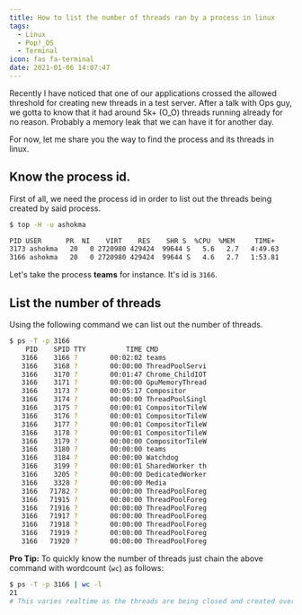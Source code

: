 ```yaml
---
title: How to list the number of threads ran by a process in linux
tags:
  - Linux
  - Pop!_OS
  - Terminal
icon: fas fa-terminal
date: 2021-01-06 14:07:47
---
```



Recently I have noticed that one of our applications crossed the allowed threshold for creating new threads in a test server. After a talk with Ops guy, we gotta to know that it had around 5k+ (O_O) threads running already for no reason. Probably a memory leak that we can have it for another day.

For now, let me share you the way to find the process and its threads in linux.

## Know the process id.

First of all, we need the process id in order to list out the threads being created by said process.

```sh
$ top -H -u ashokma

PID USER      PR  NI    VIRT    RES    SHR S  %CPU  %MEM     TIME+  	COMMAND
3173 ashokma   20   0 2720980 429424  99644 S   5.6   2.7   4:49.63 	Compositor
3166 ashokma   20   0 2720980 429424  99644 S   4.6   2.7   1:53.81 	teams
```

Let's take the process **teams** for instance. It's id is `3166`.

## List the number of threads

Using the following command we can list out the number of threads.

```sh
$ ps -T -p 3166
    PID    SPID TTY          TIME CMD
   3166    3166 ?        00:02:02 teams
   3166    3168 ?        00:00:00 ThreadPoolServi
   3166    3170 ?        00:01:47 Chrome_ChildIOT
   3166    3171 ?        00:00:00 GpuMemoryThread
   3166    3173 ?        00:05:17 Compositor
   3166    3174 ?        00:00:00 ThreadPoolSingl
   3166    3175 ?        00:00:01 CompositorTileW
   3166    3176 ?        00:00:01 CompositorTileW
   3166    3177 ?        00:00:01 CompositorTileW
   3166    3178 ?        00:00:01 CompositorTileW
   3166    3179 ?        00:00:00 CompositorTileW
   3166    3180 ?        00:00:00 teams
   3166    3184 ?        00:00:00 Watchdog
   3166    3199 ?        00:00:01 SharedWorker th
   3166    3205 ?        00:00:00 DedicatedWorker
   3166    3328 ?        00:00:00 Media
   3166   71782 ?        00:00:00 ThreadPoolForeg
   3166   71915 ?        00:00:00 ThreadPoolForeg
   3166   71916 ?        00:00:00 ThreadPoolForeg
   3166   71917 ?        00:00:00 ThreadPoolForeg
   3166   71918 ?        00:00:00 ThreadPoolForeg
   3166   71919 ?        00:00:00 ThreadPoolForeg
   3166   71920 ?        00:00:00 ThreadPoolForeg

```

**Pro Tip:** To quickly know the number of threads just chain the above command with wordcount (`wc`) as follows:

```sh
$ ps -T -p 3166 | wc -l
21
# This varies realtime as the threads are being closed and created over the time.
```
